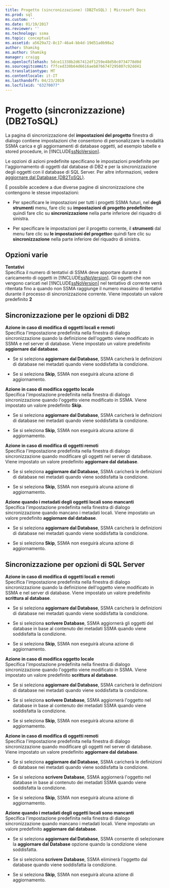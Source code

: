 ```yaml
---
title: Progetto (sincronizzazione) (DB2ToSQL) | Microsoft Docs
ms.prod: sql
ms.custom: ''
ms.date: 01/19/2017
ms.reviewer: ''
ms.technology: ssma
ms.topic: conceptual
ms.assetid: a5629a72-8c17-46a4-bb4d-19d51a0b98a2
author: Shamikg
ms.author: Shamikg
manager: craigg
ms.openlocfilehash: 5dce11338b2d67412df1259e48d50c0734778d0d
ms.sourcegitcommit: f7fced330b64d6616aeb8766747295807c92dd41
ms.translationtype: MT
ms.contentlocale: it-IT
ms.lasthandoff: 04/23/2019
ms.locfileid: "63270077"
---
```

# <a name="project-settingssynchronization-db2tosql"></a>Progetto (sincronizzazione) (DB2ToSQL)
La pagina di sincronizzazione del **impostazioni del progetto** finestra di dialogo contiene impostazioni che consentono di personalizzare la modalità SSMA carica e gli aggiornamenti di database oggetti, ad esempio tabelle e stored procedure, in [!INCLUDE[ssNoVersion](../../includes/ssnoversion-md.md)].  
  
Le opzioni di azioni predefinite specificano le impostazioni predefinite per l'aggiornamento di oggetti dal database di DB2 e per la sincronizzazione degli oggetti con il database di SQL Server. Per altre informazioni, vedere [aggiornare dal Database &#40;DB2ToSQL&#41;](../../ssma/db2/refresh-from-database-db2tosql.md).  
  
È possibile accedere a due diverse pagine di sincronizzazione che contengono le stesse impostazioni:  
  
-   Per specificare le impostazioni per tutti i progetti SSMA futuri, nel **degli strumenti** menu, fare clic su **impostazioni di progetto predefinite**e quindi fare clic su **sincronizzazione** nella parte inferiore del riquadro di sinistra.  
  
-   Per specificare le impostazioni per il progetto corrente, il **strumenti** dal menu fare clic su **le impostazioni del progetto**e quindi fare clic su **sincronizzazione** nella parte inferiore del riquadro di sinistra.  
  
## <a name="miscellaneous-options"></a>Opzioni varie  
**Tentativi**  
Specifica il numero di tentativi di SSMA deve apportare durante il caricamento di oggetti in [!INCLUDE[ssNoVersion](../../includes/ssnoversion-md.md)]. Gli oggetti che non vengono caricati nel [!INCLUDE[ssNoVersion](../../includes/ssnoversion-md.md)] nel tentativo di corrente verrà ritentata fino a quando non SSMA raggiunge il numero massimo di tentativi durante il processo di sincronizzazione corrente. Viene impostato un valore predefinito **2**  
  
## <a name="synchronization-for-db2-options"></a>Sincronizzazione per le opzioni di DB2  
**Azione in caso di modifica di oggetti locali e remoti**  
Specifica l'impostazione predefinita nella finestra di dialogo sincronizzazione quando la definizione dell'oggetto viene modificato in SSMA e nel server di database. Viene impostato un valore predefinito **aggiornare dal database**.  
  
-   Se si seleziona **aggiornare dal Database**, SSMA caricherà le definizioni di database nei metadati quando viene soddisfatta la condizione.  
  
-   Se si seleziona **Skip**, SSMA non eseguirà alcuna azione di aggiornamento.  
  
**Azione in caso di modifica oggetto locale**  
Specifica l'impostazione predefinita nella finestra di dialogo sincronizzazione quando l'oggetto viene modificato in SSMA. Viene impostato un valore predefinito **Skip**.  
  
-   Se si seleziona **aggiornare dal Database**, SSMA caricherà le definizioni di database nei metadati quando viene soddisfatta la condizione.  
  
-   Se si seleziona **Skip**, SSMA non eseguirà alcuna azione di aggiornamento.  
  
**Azione in caso di modifica di oggetti remoti**  
Specifica l'impostazione predefinita nella finestra di dialogo sincronizzazione quando modificare gli oggetti nel server di database. Viene impostato un valore predefinito **aggiornare dal database**.  
  
-   Se si seleziona **aggiornare dal Database**, SSMA caricherà le definizioni di database nei metadati quando viene soddisfatta la condizione.  
  
-   Se si seleziona **Skip**, SSMA non eseguirà alcuna azione di aggiornamento.  
  
**Azione quando i metadati degli oggetti locali sono mancanti**  
Specifica l'impostazione predefinita nella finestra di dialogo sincronizzazione quando mancano i metadati locali. Viene impostato un valore predefinito **aggiornare dal database**.  
  
-   Se si seleziona **aggiornare dal Database**, SSMA caricherà le definizioni di database nei metadati quando viene soddisfatta la condizione.  
  
-   Se si seleziona **Skip**, SSMA non eseguirà alcuna azione di aggiornamento.  
  
## <a name="synchronization-for-sql-server-options"></a>Sincronizzazione per opzioni di SQL Server  
**Azione in caso di modifica di oggetti locali e remoti**  
Specifica l'impostazione predefinita nella finestra di dialogo sincronizzazione quando la definizione dell'oggetto viene modificato in SSMA e nel server di database. Viene impostato un valore predefinito **scrittura al database**.  
  
-   Se si seleziona **aggiornare dal Database**, SSMA caricherà le definizioni di database nei metadati quando viene soddisfatta la condizione.  
  
-   Se si seleziona **scrivere Database**, SSMA aggiornerà gli oggetti del database in base al contenuto dei metadati SSMA quando viene soddisfatta la condizione.  
  
-   Se si seleziona **Skip**, SSMA non eseguirà alcuna azione di aggiornamento.  
  
**Azione in caso di modifica oggetto locale**  
Specifica l'impostazione predefinita nella finestra di dialogo sincronizzazione quando l'oggetto viene modificato in SSMA. Viene impostato un valore predefinito **scrittura al database**.  
  
-   Se si seleziona **aggiornare dal Database**, SSMA caricherà le definizioni di database nei metadati quando viene soddisfatta la condizione.  
  
-   Se si seleziona **scrivere Database**, SSMA aggiornerà l'oggetto nel database in base al contenuto dei metadati SSMA quando viene soddisfatta la condizione.  
  
-   Se si seleziona **Skip**, SSMA non eseguirà alcuna azione di aggiornamento.  
  
**Azione in caso di modifica di oggetti remoti**  
Specifica l'impostazione predefinita nella finestra di dialogo sincronizzazione quando modificare gli oggetti nel server di database.  Viene impostato un valore predefinito **aggiornare dal database**.  
  
-   Se si seleziona **aggiornare dal Database**, SSMA caricherà le definizioni di database nei metadati quando viene soddisfatta la condizione.  
  
-   Se si seleziona **scrivere Database**, SSMA aggiornerà l'oggetto nel database in base al contenuto dei metadati SSMA quando viene soddisfatta la condizione.  
  
-   Se si seleziona **Skip**, SSMA non eseguirà alcuna azione di aggiornamento.  
  
**Azione quando i metadati degli oggetti locali sono mancanti**  
Specifica l'impostazione predefinita nella finestra di dialogo sincronizzazione quando mancano i metadati locali. Viene impostato un valore predefinito **aggiornare dal database**.  
  
-   Se si seleziona **aggiornare dal Database**, SSMA consente di selezionare la **aggiornare dal Database** opzione quando la condizione viene soddisfatta.  
  
-   Se si seleziona **scrivere Database**, SSMA eliminerà l'oggetto dal database quando viene soddisfatta la condizione.  
  
-   Se si seleziona **Skip**, SSMA non eseguirà alcuna azione di aggiornamento.  
  

